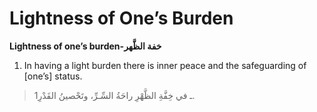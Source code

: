 Lightness of One’s Burden
=========================

**Lightness of one’s burden-خفة الظَّهر**

1. In having a light burden there is inner peace and the safeguarding of
[one’s] status.

> 1ـ في خِفَّةِ الظَّهْرِ راحَةُ السِّـرِّ، وتَحْصينُ القَدْرِ.


